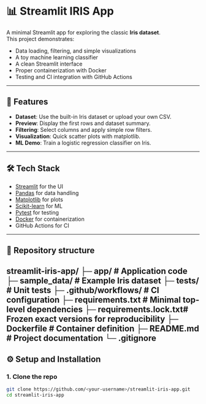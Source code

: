 # 📊 Streamlit IRIS App
A minimal Streamlit app for exploring the classic **Iris dataset**.  
This project demonstrates:
- Data loading, filtering, and simple visualizations
- A toy machine learning classifier
- A clean Streamlit interface
- Proper containerization with Docker
- Testing and CI integration with GitHub Actions
---

## 🚀 Features
- **Dataset**: Use the built-in Iris dataset or upload your own CSV.
- **Preview**: Display the first rows and dataset summary.
- **Filtering**: Select columns and apply simple row filters.
- **Visualization**: Quick scatter plots with matplotlib.
- **ML Demo**: Train a logistic regression classifier on Iris.
---

## 🛠️ Tech Stack
- [Streamlit](https://streamlit.io/) for the UI
- [Pandas](https://pandas.pydata.org/) for data handling
- [Matplotlib](https://matplotlib.org/) for plots
- [Scikit-learn](https://scikit-learn.org/) for ML
- [Pytest](https://docs.pytest.org/) for testing
- [Docker](https://www.docker.com/) for containerization
- GitHub Actions for CI
---

## 📂 Repository structure
streamlit-iris-app/
├─ app/ # Application code
├─ sample_data/ # Example Iris dataset
├─ tests/ # Unit tests
├─ .github/workflows/ # CI configuration
├─ requirements.txt # Minimal top-level dependencies
├─ requirements.lock.txt# Frozen exact versions for reproducibility
├─ Dockerfile # Container definition
├─ README.md # Project documentation
└─ .gitignore
---

## ⚙️ Setup and Installation
### 1. Clone the repo
```bash
git clone https://github.com/<your-username>/streamlit-iris-app.git
cd streamlit-iris-app